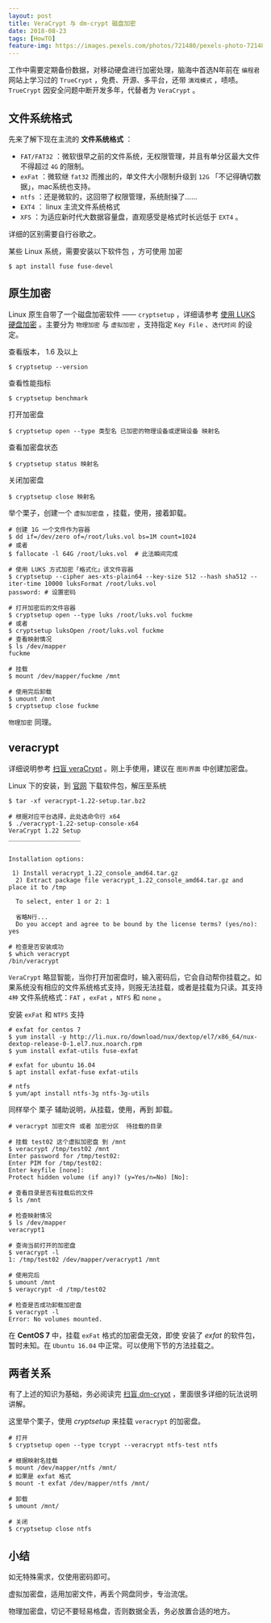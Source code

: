 ```yaml
---
layout: post
title: VeraCrypt 与 dm-crypt 磁盘加密
date: 2018-08-23
tags: [HowTO]
feature-img: https://images.pexels.com/photos/721480/pexels-photo-721480.jpeg?cs=srgb&dl=blur-cabinet-door-721480.jpg&fm=jpg
---
```



工作中需要定期备份数据，对移动硬盘进行加密处理，脑海中首选N年前在 `编程君` 网站上学习过的 `TrueCrypt` ，免费、开源、多平台，还带 `演戏模式` ，啧啧。`TrueCrypt` 因安全问题中断开发多年，代替者为 `VeraCrypt` 。

<!--more-->

## 文件系统格式

先来了解下现在主流的 **文件系统格式** ：

- `FAT/FAT32` ：微软很早之前的文件系统，无权限管理，并且有单分区最大文件不得超过 `4G` 的限制。
- `exFat` ：微软继 `fat32` 而推出的，单文件大小限制升级到 `12G` 「不记得确切数据」，mac系统也支持。
- `ntfs` ：还是微软的，这回带了权限管理，系统耐操了……
- `EXT4` ： linux 主流文件系统格式
- `XFS` ：为适应新时代大数据容量盘，直观感受是格式时长远低于 `EXT4` 。

详细的区别需要自行谷歌之。

某些 Linux 系统，需要安装以下软件包 ，方可使用 加密

```shell
$ apt install fuse fuse-devel
```

## 原生加密

Linux 原生自带了一个磁盘加密软件 ——  `cryptsetup` ，详细请参考 [使用 LUKS 硬盘加密](https://access.redhat.com/documentation/zh-cn/red_hat_enterprise_linux/7/html/security_guide/sec-encryption) 。主要分为 `物理加密` 与 `虚拟加密` ，支持指定 `Key File` 、`迭代时间` 的设定。

查看版本， 1.6 及以上

```shell
$ cryptsetup --version
```

查看性能指标

```shell
$ cryptsetup benchmark
```

打开加密盘

```shell
$ cryptsetup open --type 类型名 已加密的物理设备或逻辑设备 映射名
```

查看加密盘状态

```shell
$ cryptsetup status 映射名
```

关闭加密盘

```shell
$ cryptsetup close 映射名
```

举个栗子，创建一个 `虚拟加密盘` ，挂载，使用，接着卸载。

```shell
# 创建 1G 一个文件作为容器
$ dd if=/dev/zero of=/root/luks.vol bs=1M count=1024
# 或者
$ fallocate -l 64G /root/luks.vol  # 此法瞬间完成

# 使用 LUKS 方式加密「格式化」该文件容器
$ cryptsetup --cipher aes-xts-plain64 --key-size 512 --hash sha512 --iter-time 10000 luksFormat /root/luks.vol
password: # 设置密码

# 打开加密后的文件容器
$ cryptsetup open --type luks /root/luks.vol fuckme
# 或者
$ cryptsetup luksOpen /root/luks.vol fuckme
# 查看映射情况
$ ls /dev/mapper
fuckme

# 挂载
$ mount /dev/mapper/fuckme /mnt

# 使用完后卸载
$ umount /mnt
$ cryptsetup close fuckme
```

`物理加密` 同理。

## veracrypt

详细说明参考 [扫盲 veraCrypt](https://program-think.blogspot.com/2015/10/VeraCrypt.html) 。刚上手使用，建议在 `图形界面` 中创建加密盘。

Linux 下的安装，到 [官网](https://www.veracrypt.fr/en/Downloads.html) 下载软件包，解压至系统

```shell
$ tar -xf veracrypt-1.22-setup.tar.bz2

# 根据对应平台选择，此处选命令行 x64
$ ./veracrypt-1.22-setup-console-x64
VeraCrypt 1.22 Setup
____________________


Installation options:

 1) Install veracrypt_1.22_console_amd64.tar.gz
  2) Extract package file veracrypt_1.22_console_amd64.tar.gz and place it to /tmp

  To select, enter 1 or 2: 1

  省略N行...
  Do you accept and agree to be bound by the license terms? (yes/no): yes

# 检查是否安装成功
$ which veracrypt
/bin/veracrypt
```

`VeraCrypt` 略显智能，当你打开加密盘时，输入密码后，它会自动帮你挂载之。如果系统没有相应的文件系统格式支持，则报无法挂载，或者是挂载为只读。其支持 `4种` 文件系统格式：`FAT` ，`exFat` ，`NTFS` 和 `none` 。

安装 `exFat` 和 `NTFS` 支持

```shell
# exfat for centos 7
$ yum install -y http://li.nux.ro/download/nux/dextop/el7/x86_64/nux-dextop-release-0-1.el7.nux.noarch.rpm
$ yum install exfat-utils fuse-exfat

# exfat for ubuntu 16.04
$ apt install exfat-fuse exfat-utils

# ntfs 
$ yum/apt install ntfs-3g ntfs-3g-utils 
```

同样举个 栗子 辅助说明，从挂载，使用，再到 卸载。

```shell
# veracrypt 加密文件 或者 加密分区  待挂载的目录

# 挂载 test02 这个虚拟加密盘 到 /mnt
$ veracrypt /tmp/test02 /mnt
Enter password for /tmp/test02: 
Enter PIM for /tmp/test02: 
Enter keyfile [none]: 
Protect hidden volume (if any)? (y=Yes/n=No) [No]: 

# 查看目录是否有挂载后的文件
$ ls /mnt

# 检查映射情况
$ ls /dev/mapper
veracrypt1

# 查询当前打开的加密盘
$ veracrypt -l
1: /tmp/test02 /dev/mapper/veracrypt1 /mnt

# 使用完后
$ umount /mnt
$ veraycrypt -d /tmp/test02

# 检查是否成功卸载加密盘
$ veracrypt -l
Error: No volumes mounted.
```

在 **CentOS 7** 中，挂载 `exFat` 格式的加密盘无效，即使 安装了 *exfat* 的软件包，暂时未知。在 `Ubuntu 16.04` 中正常。可以使用下节的方法挂载之。

## 两者关系

有了上述的知识为基础，务必阅读完 [扫盲 dm-crypt](https://program-think.blogspot.com/2015/10/dm-crypt-cryptsetup.html) ，里面很多详细的玩法说明讲解。

这里举个栗子，使用 *cryptsetup* 来挂载 `veracrypt` 的加密盘。

```shell
# 打开
$ cryptsetup open --type tcrypt --veracrypt ntfs-test ntfs

# 根据映射名挂载
$ mount /dev/mapper/ntfs /mnt/
# 如果是 exfat 格式
$ mount -t exfat /dev/mapper/ntfs /mnt/

# 卸载
$ umount /mnt/

# 关闭
$ cryptsetup close ntfs
```

## 小结

如无特殊需求，仅使用密码即可。

虚拟加密盘，适用加密文件，再丢个网盘同步，专治流氓。

物理加密盘，切记不要轻易格盘，否则数据全丢，务必放置合适的地方。


